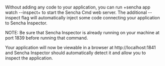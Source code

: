 Without adding any code to your application, you can run +sencha app watch --inspect+ to start the Sencha Cmd web server. The additional --inspect flag will automatically inject some code connecting your application to Sencha Inspector.

NOTE: Be sure that Sencha Inspector is already running on your machine at port 1839 before running that command.

Your application will now be viewable in a browser at http://localhost:1841 and Sencha Inspector should automatically detect it and allow you to inspect the application.

